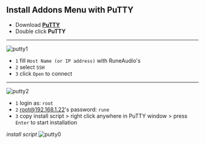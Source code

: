 Install Addons Menu with PuTTY
---

- Download [**PuTTY**](https://the.earth.li/~sgtatham/putty/latest/w32/putty.exe)
- Double click **PuTTY**
---
![putty1](https://github.com/rern/RuneAudio/blob/master/Addons_install/putty01.png)  
- `1` fill `Host Name (or IP address)` with RuneAudio's
- `2` select `SSH`
- `3` click `Open` to connect
---
![putty2](https://github.com/rern/RuneAudio/blob/master/Addons_install/putty02.png)  
- `1` login as: `root`
- `2` root@192.168.1.22's password: `rune`
- `3` copy install script > right click anywhere in PuTTY window > press `Enter` to start installation  

_install script_
![putty0](https://github.com/rern/RuneAudio/blob/master/Addons_install/putty03.png)  
